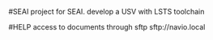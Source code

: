 #SEAI
project for SEAI. develop a USV with LSTS toolchain

#HELP
access to documents through sftp
	sftp://navio.local
